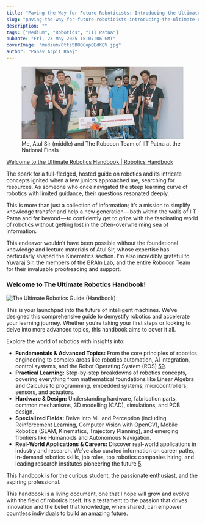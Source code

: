 ```yaml
---
title: "Paving the Way for Future Roboticists: Introducing the Ultimate Robotics Handbook"
slug: "paving-the-way-for-future-roboticists-introducing-the-ultimate-robotics-handbook"
description: ""
tags: ["Medium", "Robotics", "IIT Patna"]
pubDate: "Fri, 23 May 2025 15:07:06 GMT"
coverImage: "medium/0tts5B0OCopQEdKQV.jpg"
author: "Panav Arpit Raaj"
---
```


<figure>
  <img alt="" src="medium/0tts5B0OCopQEdKQV.jpg" />
  <figcaption>Me, Atul Sir (middle) and The Robocon Team of IIT Patna at the National Finals</figcaption>
</figure>

<p>
  <a 
    href="https://panav.gitbook.io/robotics-handbook" 
    class="underline text-blue-600 hover:text-blue-800 visited:text-purple-600"
    target="_blank"
    rel="noopener noreferrer"
  >
    Welcome to the Ultimate Robotics Handbook | Robotics Handbook
  </a>
</p>

The spark for a full-fledged, hosted guide on robotics and its intricate concepts ignited when a few juniors approached me, searching for resources. As someone who once navigated the steep learning curve of robotics with limited guidance, their questions resonated deeply.

This is more than just a collection of information; it’s a mission to simplify knowledge transfer and help a new generation — both within the walls of IIT Patna and far beyond — to confidently get to grips with the fascinating world of robotics without getting lost in the often-overwhelming sea of information.

This endeavor wouldn’t have been possible without the foundational knowledge and lecture materials of Atul Sir, whose expertise has particularly shaped the Kinematics section. I’m also incredibly grateful to Yuvaraj Sir, the members of the BRAIn Lab, and the entire Robocon Team for their invaluable proofreading and support.

### Welcome to The Ultimate Robotics Handbook!

<picture>
  <source srcset="/medium/1m_UrHOU7ig-4mxuBW0EILw.gif" type="image/gif">
  <img src="/medium/1m_UrHOU7ig-4mxuBW0EILw.gif" alt="The Ultimate Robotics Guide (Handbook)" />
</picture>


This is your launchpad into the future of intelligent machines. We’ve designed this comprehensive guide to demystify robotics and accelerate your learning journey. Whether you’re taking your first steps or looking to delve into more advanced topics, this handbook aims to cover it all.

Explore the world of robotics with insights into:

- **Fundamentals & Advanced Topics:** From the core principles of robotics engineering to complex areas like robotics automation, AI integration, control systems, and the Robot Operating System (ROS) [5](https://www.wevolver.com/article/what-is-robotics-a-comprehensive-guide-to-its-engineering-principles-and-applications)[9](https://techhq.com/2022/11/user-manual-on-robotics/).
- **Practical Learning:** Step-by-step breakdowns of robotics concepts, covering everything from mathematical foundations like Linear Algebra and Calculus to programming, embedded systems, microcontrollers, sensors, and actuators.
- **Hardware & Design:** Understanding hardware, fabrication parts, common mechanisms, 3D modelling (CAD), simulations, and PCB design.
- **Specialized Fields:** Delve into ML and Perception (including Reinforcement Learning, Computer Vision with OpenCV), Mobile Robotics (SLAM, Kinematics, Trajectory Planning), and emerging frontiers like Humanoids and Autonomous Navigation.
- **Real-World Applications & Careers:** Discover real-world applications in industry and research. We’ve also curated information on career paths, in-demand robotics skills, job roles, top robotics companies hiring, and leading research institutes pioneering the future [5](https://www.wevolver.com/article/what-is-robotics-a-comprehensive-guide-to-its-engineering-principles-and-applications).

This handbook is for the curious student, the passionate enthusiast, and the aspiring professional.

This handbook is a living document, one that I hope will grow and evolve with the field of robotics itself. It’s a testament to the passion that drives innovation and the belief that knowledge, when shared, can empower countless individuals to build an amazing future.
